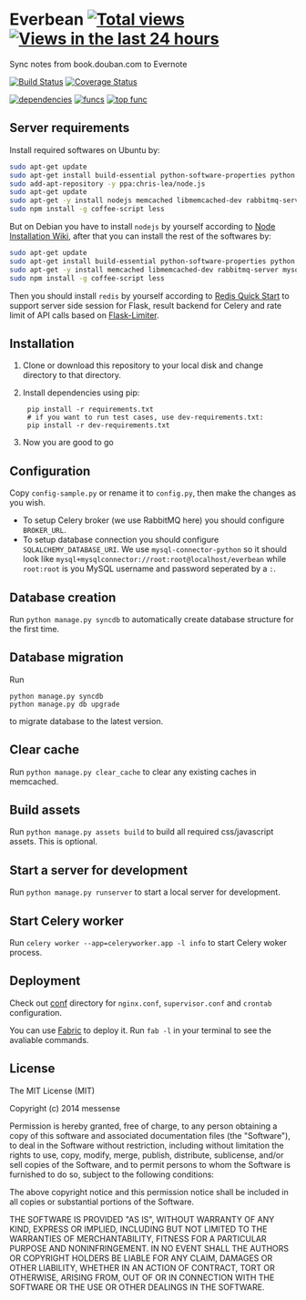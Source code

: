 Everbean [![Total views](https://sourcegraph.com/api/repos/github.com/messense/everbean/counters/views.png)](https://sourcegraph.com/github.com/messense/everbean) [![Views in the last 24 hours](https://sourcegraph.com/api/repos/github.com/messense/everbean/counters/views-24h.png)](https://sourcegraph.com/github.com/messense/everbean)
===========
Sync notes from book.douban.com to Evernote

[![Build Status](https://travis-ci.org/messense/everbean.svg?branch=develop)](https://travis-ci.org/messense/everbean)
[![Coverage Status](https://coveralls.io/repos/messense/everbean/badge.png?branch=develop)](https://coveralls.io/r/messense/everbean)

[![dependencies](https://sourcegraph.com/api/repos/github.com/messense/everbean/badges/dependencies.png)](https://sourcegraph.com/github.com/messense/everbean)
[![funcs](https://sourcegraph.com/api/repos/github.com/messense/everbean/badges/funcs.png)](https://sourcegraph.com/github.com/messense/everbean)
[![top func](https://sourcegraph.com/api/repos/github.com/messense/everbean/badges/top-func.png)](https://sourcegraph.com/github.com/messense/everbean)

## Server requirements

Install required softwares on Ubuntu by:

```bash
sudo apt-get update
sudo apt-get install build-essential python-software-properties python python-dev
sudo add-apt-repository -y ppa:chris-lea/node.js
sudo apt-get update
sudo apt-get -y install nodejs memcached libmemcached-dev rabbitmq-server mysql-server
sudo npm install -g coffee-script less
```

But on Debian you have to install `nodejs` by yourself according to [Node Installation Wiki](https://github.com/joyent/node/wiki/Installation),
after that you can install the rest of the softwares by:

```bash
sudo apt-get update
sudo apt-get install build-essential python-software-properties python python-dev
sudo apt-get -y install memcached libmemcached-dev rabbitmq-server mysql-server
sudo npm install -g coffee-script less
```

Then you should install `redis` by yourself according to [Redis Quick Start](http://redis.io/topics/quickstart) to 
support server side session for Flask, result backend for Celery 
and rate limit of API calls based on [Flask-Limiter](http://flask-limiter.readthedocs.org/en/latest/).

## Installation

1. Clone or download this repository to your local disk and change directory to that directory.
2. Install dependencies using pip:

        pip install -r requirements.txt
        # if you want to run test cases, use dev-requirements.txt:
        pip install -r dev-requirements.txt

3. Now you are good to go

## Configuration

Copy `config-sample.py` or rename it to `config.py`, then make the changes as you wish.

* To setup Celery broker (we use RabbitMQ here) you should configure `BROKER_URL`.
* To setup database connection you should configure `SQLALCHEMY_DATABASE_URI`. We use `mysql-connector-python` so it should look like `mysql+mysqlconnector://root:root@localhost/everbean` while `root:root` is you MySQL username and password seperated by a `:`.

## Database creation

Run `python manage.py syncdb` to automatically create database structure for the first time.

## Database migration

Run

    python manage.py syncdb
    python manage.py db upgrade

to migrate database to the latest version.

## Clear cache

Run `python manage.py clear_cache` to clear any existing caches in memcached.

## Build assets

Run `python manage.py assets build` to build all required css/javascript assets. This is optional.

## Start a server for development

Run `python manage.py runserver` to start a local server for development.

## Start Celery worker

Run `celery worker --app=celeryworker.app -l info` to start Celery woker process.

## Deployment

Check out [conf](conf/) directory for `nginx.conf`, `supervisor.conf` and `crontab` configuration.

You can use [Fabric](http://www.fabfile.org) to deploy it. Run `fab -l` in your terminal to see the avaliable commands.

## License

The MIT License (MIT)

Copyright (c) 2014 messense

Permission is hereby granted, free of charge, to any person obtaining a copy
of this software and associated documentation files (the "Software"), to deal
in the Software without restriction, including without limitation the rights
to use, copy, modify, merge, publish, distribute, sublicense, and/or sell
copies of the Software, and to permit persons to whom the Software is
furnished to do so, subject to the following conditions:

The above copyright notice and this permission notice shall be included in all
copies or substantial portions of the Software.

THE SOFTWARE IS PROVIDED "AS IS", WITHOUT WARRANTY OF ANY KIND, EXPRESS OR
IMPLIED, INCLUDING BUT NOT LIMITED TO THE WARRANTIES OF MERCHANTABILITY,
FITNESS FOR A PARTICULAR PURPOSE AND NONINFRINGEMENT. IN NO EVENT SHALL THE
AUTHORS OR COPYRIGHT HOLDERS BE LIABLE FOR ANY CLAIM, DAMAGES OR OTHER
LIABILITY, WHETHER IN AN ACTION OF CONTRACT, TORT OR OTHERWISE, ARISING FROM,
OUT OF OR IN CONNECTION WITH THE SOFTWARE OR THE USE OR OTHER DEALINGS IN THE
SOFTWARE.
